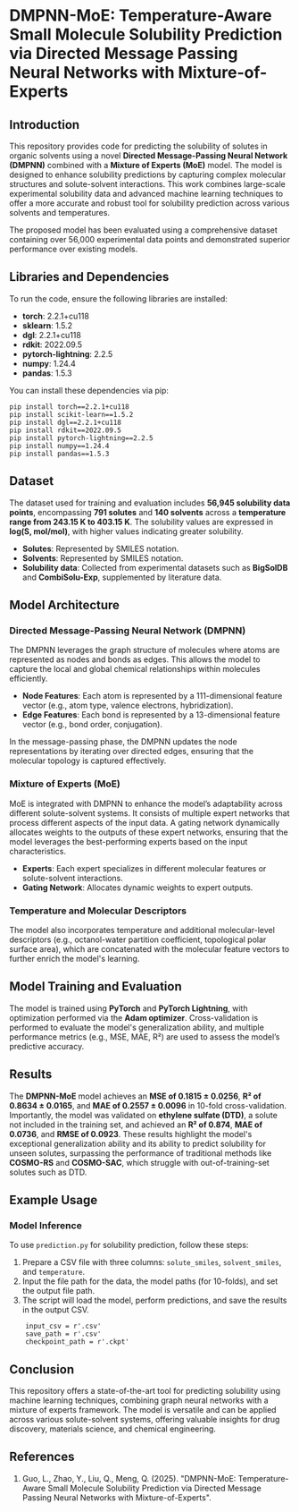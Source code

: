 # DMPNN-MoE: Temperature-Aware Small Molecule Solubility Prediction via Directed Message Passing Neural Networks with Mixture-of-Experts

## Introduction

This repository provides code for predicting the solubility of solutes in organic solvents using a novel **Directed Message-Passing Neural Network (DMPNN)** combined with a **Mixture of Experts (MoE)** model. The model is designed to enhance solubility predictions by capturing complex molecular structures and solute-solvent interactions. This work combines large-scale experimental solubility data and advanced machine learning techniques to offer a more accurate and robust tool for solubility prediction across various solvents and temperatures.

The proposed model has been evaluated using a comprehensive dataset containing over 56,000 experimental data points and demonstrated superior performance over existing models.

## Libraries and Dependencies

To run the code, ensure the following libraries are installed:

- **torch**: 2.2.1+cu118
- **sklearn**: 1.5.2
- **dgl**: 2.2.1+cu118
- **rdkit**: 2022.09.5
- **pytorch-lightning**: 2.2.5
- **numpy**: 1.24.4
- **pandas**: 1.5.3

You can install these dependencies via pip:

```
pip install torch==2.2.1+cu118
pip install scikit-learn==1.5.2
pip install dgl==2.2.1+cu118
pip install rdkit==2022.09.5
pip install pytorch-lightning==2.2.5
pip install numpy==1.24.4
pip install pandas==1.5.3
```

## Dataset

The dataset used for training and evaluation includes **56,945 solubility data points**, encompassing **791 solutes** and **140 solvents** across a **temperature range from 243.15 K to 403.15 K**. The solubility values are expressed in **log(S, mol/mol)**, with higher values indicating greater solubility.

- **Solutes**: Represented by SMILES notation.
- **Solvents**: Represented by SMILES notation.
- **Solubility data**: Collected from experimental datasets such as **BigSolDB** and **CombiSolu-Exp**, supplemented by literature data.

## Model Architecture

### Directed Message-Passing Neural Network (DMPNN)

The DMPNN leverages the graph structure of molecules where atoms are represented as nodes and bonds as edges. This allows the model to capture the local and global chemical relationships within molecules efficiently.

- **Node Features**: Each atom is represented by a 111-dimensional feature vector (e.g., atom type, valence electrons, hybridization).
- **Edge Features**: Each bond is represented by a 13-dimensional feature vector (e.g., bond order, conjugation).

In the message-passing phase, the DMPNN updates the node representations by iterating over directed edges, ensuring that the molecular topology is captured effectively.

### Mixture of Experts (MoE)

MoE is integrated with DMPNN to enhance the model’s adaptability across different solute-solvent systems. It consists of multiple expert networks that process different aspects of the input data. A gating network dynamically allocates weights to the outputs of these expert networks, ensuring that the model leverages the best-performing experts based on the input characteristics.

- **Experts**: Each expert specializes in different molecular features or solute-solvent interactions.
- **Gating Network**: Allocates dynamic weights to expert outputs.

### Temperature and Molecular Descriptors

The model also incorporates temperature and additional molecular-level descriptors (e.g., octanol-water partition coefficient, topological polar surface area), which are concatenated with the molecular feature vectors to further enrich the model's learning.

## Model Training and Evaluation

The model is trained using **PyTorch** and **PyTorch Lightning**, with optimization performed via the **Adam optimizer**. Cross-validation is performed to evaluate the model's generalization ability, and multiple performance metrics (e.g., MSE, MAE, R²) are used to assess the model’s predictive accuracy.

## Results

The **DMPNN-MoE** model achieves an **MSE of 0.1815 ± 0.0256**, **R² of 0.8634 ± 0.0165**, and **MAE of 0.2557 ± 0.0096** in 10-fold cross-validation. Importantly, the model was validated on **ethylene sulfate (DTD)**, a solute not included in the training set, and achieved an **R² of 0.874**, **MAE of 0.0736**, and **RMSE of 0.0923**. These results highlight the model's exceptional generalization ability and its ability to predict solubility for unseen solutes, surpassing the performance of traditional methods like **COSMO-RS** and **COSMO-SAC**, which struggle with out-of-training-set solutes such as DTD.

## Example Usage

### Model Inference

To use `prediction.py` for solubility prediction, follow these steps:

1. Prepare a CSV file with three columns: `solute_smiles`, `solvent_smiles`, and `temperature`.
2. Input the file path for the data, the model paths (for 10-folds), and set the output file path.
3. The script will load the model, perform predictions, and save the results in the output CSV.

```
    input_csv = r'.csv'
    save_path = r'.csv'
    checkpoint_path = r'.ckpt'
```

## Conclusion

This repository offers a state-of-the-art tool for predicting solubility using machine learning techniques, combining graph neural networks with a mixture of experts framework. The model is versatile and can be applied across various solute-solvent systems, offering valuable insights for drug discovery, materials science, and chemical engineering.

## References

1. Guo, L., Zhao, Y., Liu, Q., Meng, Q. (2025). "DMPNN-MoE: Temperature-Aware Small Molecule Solubility Prediction via Directed Message Passing Neural Networks with Mixture-of-Experts". 
